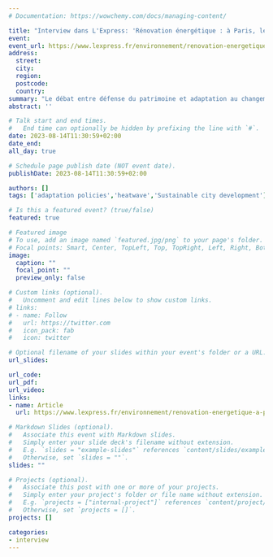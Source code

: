 ```yaml
---
# Documentation: https://wowchemy.com/docs/managing-content/

title: "Interview dans L'Express: 'Rénovation énergétique : à Paris, le sujet brûlant des immeubles haussmanniens'"
event: 
event_url: https://www.lexpress.fr/environnement/renovation-energetique-a-paris-le-sujet-brulant-des-immeubles-haussmanniens-CAAOY6AWDRBOZHHNJHLI7CGFWE/
address:
  street:
  city:
  region:
  postcode:
  country:
summary: "Le débat entre défense du patrimoine et adaptation au changement climatique reste figé. Dans la capitale, très peu d’immeubles haussmanniens ont bénéficié d’une rénovation énergétique." 
abstract: ''

# Talk start and end times.
#   End time can optionally be hidden by prefixing the line with `#`.
date: 2023-08-14T11:30:59+02:00
date_end: 
all_day: true

# Schedule page publish date (NOT event date).
publishDate: 2023-08-14T11:30:59+02:00

authors: []
tags: ['adaptation policies','heatwave','Sustainable city development']

# Is this a featured event? (true/false)
featured: true

# Featured image
# To use, add an image named `featured.jpg/png` to your page's folder. 
# Focal points: Smart, Center, TopLeft, Top, TopRight, Left, Right, BottomLeft, Bottom, BottomRight.
image:
  caption: ""
  focal_point: ""
  preview_only: false

# Custom links (optional).
#   Uncomment and edit lines below to show custom links.
# links:
# - name: Follow
#   url: https://twitter.com
#   icon_pack: fab
#   icon: twitter

# Optional filename of your slides within your event's folder or a URL.
url_slides:

url_code:
url_pdf:
url_video:
links:
- name: Article
  url: https://www.lexpress.fr/environnement/renovation-energetique-a-paris-le-sujet-brulant-des-immeubles-haussmanniens-CAAOY6AWDRBOZHHNJHLI7CGFWE/

# Markdown Slides (optional).
#   Associate this event with Markdown slides.
#   Simply enter your slide deck's filename without extension.
#   E.g. `slides = "example-slides"` references `content/slides/example-slides.md`.
#   Otherwise, set `slides = ""`.
slides: ""

# Projects (optional).
#   Associate this post with one or more of your projects.
#   Simply enter your project's folder or file name without extension.
#   E.g. `projects = ["internal-project"]` references `content/project/deep-learning/index.md`.
#   Otherwise, set `projects = []`.
projects: []

categories:
- interview
---
```

